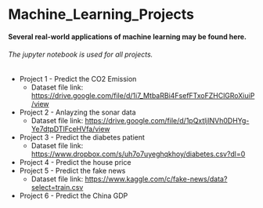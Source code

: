 # Machine_Learning_Projects
#### Several real-world applications of machine learning may be found here.
###### The jupyter notebook is used for all projects.

* Project 1 - Predict the CO2 Emission <br />
  * Dataset file link: https://drive.google.com/file/d/1i7_MtbaRBi4FsefFTxoFZHClGRoXiuiP/view
* Project 2 - Anlayzing the sonar data <br /> 
  * Dataset file link: https://drive.google.com/file/d/1pQxtljlNVh0DHYg-Ye7dtpDTlFceHVfa/view <br /> 
* Project 3 - Predict the diabetes patient <br />
  * Dataset file link: https://www.dropbox.com/s/uh7o7uyeghqkhoy/diabetes.csv?dl=0 <br />
* Project 4 - Predict the house price<br />
* Project 5 - Predict the fake news<br />
  * Dataset file link: https://www.kaggle.com/c/fake-news/data?select=train.csv <br />
* Project 6 - Predict the China GDP<br />

